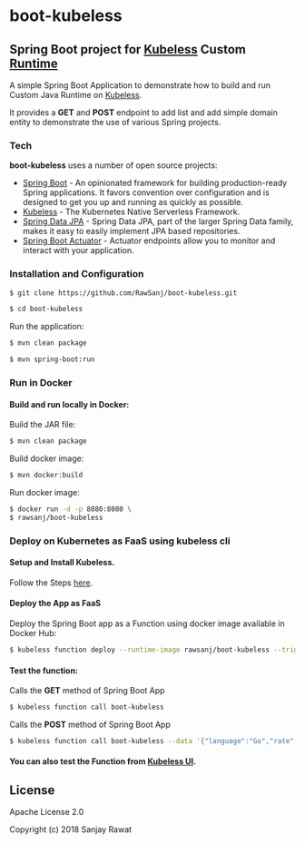# boot-kubeless
## Spring Boot project for [Kubeless] Custom [Runtime]

A simple Spring Boot Application to demonstrate how to build and run Custom Java Runtime on [Kubeless]. 

It provides a **GET** and **POST** endpoint to add list and add simple domain entity to demonstrate the use of various Spring projects. 

### Tech

**boot-kubeless** uses a number of open source projects:

* [Spring Boot] - An opinionated framework for building production-ready Spring applications. It favors convention over configuration and is designed to get you up and running as quickly as possible.
* [Kubeless] - The Kubernetes Native Serverless Framework. 
* [Spring Data JPA] - Spring Data JPA, part of the larger Spring Data family, makes it easy to easily implement JPA based repositories.
* [Spring Boot Actuator] - Actuator endpoints allow you to monitor and interact with your application.

### Installation and Configuration

```sh
$ git clone https://github.com/RawSanj/boot-kubeless.git

$ cd boot-kubeless
```

Run the application:
```sh
$ mvn clean package

$ mvn spring-boot:run
```


### Run in Docker

#### Build and run locally in Docker:

Build the JAR file:
```sh
$ mvn clean package
```

Build docker image:
```sh
$ mvn docker:build
```

Run docker image:
```sh
$ docker run -d -p 8080:8080 \
$ rawsanj/boot-kubeless
```

### Deploy on Kubernetes as FaaS using kubeless cli

#### Setup and Install Kubeless. 
Follow the Steps [here].

#### Deploy the App as FaaS
Deploy the Spring Boot app as a Function using docker image available in Docker Hub:

```sh
$ kubeless function deploy --runtime-image rawsanj/boot-kubeless --trigger-http boot-kubeless
```

#### Test the function: 

Calls the **GET** method of Spring Boot App
```sh
$ kubeless function call boot-kubeless
```

Calls the **POST** method of Spring Boot App
```sh
$ kubeless function call boot-kubeless --data '{"language":"Go","rate":1}'
```


#### You can also test the Function from [Kubeless UI].


License
----

Apache License 2.0

Copyright (c) 2018 Sanjay Rawat

[//]: #

   [Spring Boot]:<https://projects.spring.io/spring-boot/>
   [Kubeless]: <http://kubeless.io/>
   [Runtime]: <https://github.com/kubeless/kubeless/blob/master/docs/runtimes.md#custom-runtime-alpha>
   [Spring Data JPA]: <https://projects.spring.io/spring-data-jpa/>
   [Spring Boot Actuator]: <https://docs.spring.io/spring-boot/docs/current/reference/html/production-ready-endpoints.html>
   [here]: <https://github.com/kubeless/kubeless#installation>
   [Kubeless UI]: <https://github.com/kubeless/kubeless-ui>


